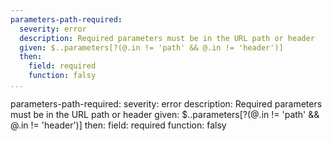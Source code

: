 ```yaml
---
parameters-path-required:
  severity: error
  description: Required parameters must be in the URL path or header
  given: $..parameters[?(@.in != 'path' && @.in != 'header')]
  then:
    field: required
    function: falsy
...
```

parameters-path-required:
  severity: error
  description: Required parameters must be in the URL path or header
  given: $..parameters[?(@.in != 'path' && @.in != 'header')]
  then:
    field: required
    function: falsy